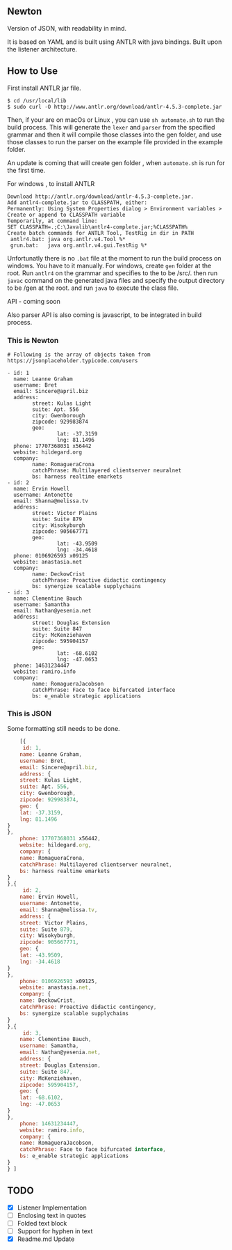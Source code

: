 ## Newton
Version of JSON, with readability in mind.

It is based on YAML and is built using ANTLR with java bindings. Built upon the listener architecture.

## How to Use
First install ANTLR jar file.

	$ cd /usr/local/lib
	$ sudo curl -O http://www.antlr.org/download/antlr-4.5.3-complete.jar

Then, if your are on macOs or Linux , you can use ```sh automate.sh``` to run the build process. This will generate the ```lexer``` and ```parser``` from the specified grammar and then it will compile those classes into the gen folder, and use those classes to run the parser on the example file provided in the example folder.

An update is coming that will create gen folder , when ```automate.sh``` is run for the first time.

For windows , to install ANTLR

	Download http://antlr.org/download/antlr-4.5.3-complete.jar.
	Add antlr4-complete.jar to CLASSPATH, either:
	Permanently: Using System Properties dialog > Environment variables > Create or append to CLASSPATH variable
	Temporarily, at command line:
	SET CLASSPATH=.;C:\Javalib\antlr4-complete.jar;%CLASSPATH%
	Create batch commands for ANTLR Tool, TestRig in dir in PATH
	 antlr4.bat: java org.antlr.v4.Tool %*
	 grun.bat:   java org.antlr.v4.gui.TestRig %*

Unfortunatly there is no ```.bat``` file at the moment to run the build process on windows. You have to it manually.
For windows, create ```gen``` folder at the root. Run ```antlr4``` on the grammar and specifies to the to be /src/.
then run ```javac``` command on the generated java files and specify the output directory to be /gen at the root.
and run ```java``` to execute the class file.

API - coming soon 

Also parser API is also coming is javascript, to be integrated in build process.

### This is Newton
```
# Following is the array of objects taken from https://jsonplaceholder.typicode.com/users

- id: 1
  name: Leanne Graham
  username: Bret
  email: Sincere@april.biz
  address: 
        street: Kulas Light
        suite: Apt. 556
        city: Gwenborough
        zipcode: 929983874
        geo: 
                lat: -37.3159
                lng: 81.1496
  phone: 17707368031 x56442
  website: hildegard.org
  company: 
        name: RomagueraCrona
        catchPhrase: Multilayered clientserver neuralnet
        bs: harness realtime emarkets
- id: 2
  name: Ervin Howell
  username: Antonette
  email: Shanna@melissa.tv
  address: 
        street: Victor Plains
        suite: Suite 879
        city: Wisokyburgh
        zipcode: 905667771
        geo: 
                lat: -43.9509
                lng: -34.4618
  phone: 0106926593 x09125
  website: anastasia.net
  company: 
        name: DeckowCrist
        catchPhrase: Proactive didactic contingency
        bs: synergize scalable supplychains
- id: 3
  name: Clementine Bauch
  username: Samantha
  email: Nathan@yesenia.net
  address: 
        street: Douglas Extension
        suite: Suite 847
        city: McKenziehaven
        zipcode: 595904157
        geo: 
                lat: -68.6102
                lng: -47.0653
  phone: 14631234447
  website: ramiro.info
  company: 
        name: RomagueraJacobson
        catchPhrase: Face to face bifurcated interface
        bs: e_enable strategic applications

```

### This is JSON
Some formatting still needs to be done.
```javascript
    [{
	 id: 1,
	name: Leanne Graham,
	username: Bret,
	email: Sincere@april.biz,
	address: {
	street: Kulas Light,
	suite: Apt. 556,
	city: Gwenborough,
	zipcode: 929983874,
	geo: {
	lat: -37.3159,
	lng: 81.1496
}
},
	phone: 17707368031 x56442,
	website: hildegard.org,
	company: {
	name: RomagueraCrona,
	catchPhrase: Multilayered clientserver neuralnet,
	bs: harness realtime emarkets
}
},{
	 id: 2,
	name: Ervin Howell,
	username: Antonette,
	email: Shanna@melissa.tv,
	address: {
	street: Victor Plains,
	suite: Suite 879,
	city: Wisokyburgh,
	zipcode: 905667771,
	geo: {
	lat: -43.9509,
	lng: -34.4618
}
},
	phone: 0106926593 x09125,
	website: anastasia.net,
	company: {
	name: DeckowCrist,
	catchPhrase: Proactive didactic contingency,
	bs: synergize scalable supplychains
}
},{
	 id: 3,
	name: Clementine Bauch,
	username: Samantha,
	email: Nathan@yesenia.net,
	address: {
	street: Douglas Extension,
	suite: Suite 847,
	city: McKenziehaven,
	zipcode: 595904157,
	geo: {
	lat: -68.6102,
	lng: -47.0653
}
},
	phone: 14631234447,
	website: ramiro.info,
	company: {
	name: RomagueraJacobson,
	catchPhrase: Face to face bifurcated interface,
	bs: e_enable strategic applications
}
} ]

```


## TODO
- [x] Listener Implementation
- [ ] Enclosing text in quotes
- [ ] Folded text block
- [ ] Support for hyphen in text
- [x] Readme.md Update
